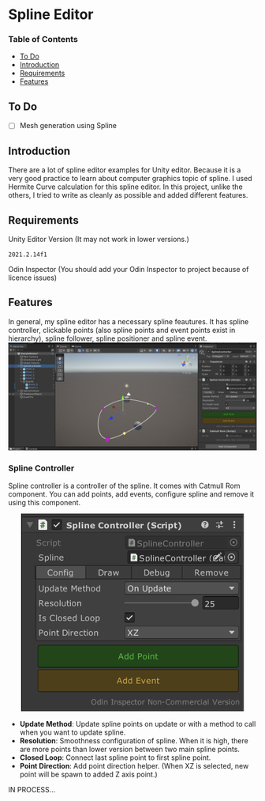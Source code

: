 # Spline Editor

### Table of Contents
- [To Do](#to-do)
- [Introduction](#introduction)
- [Requirements](#requirements)
- [Features](#features)

## To Do
- [ ] Mesh generation using Spline

## Introduction
There are a lot of spline editor examples for Unity editor. Because it is a very good practice to learn about computer graphics topic of spline. I used Hermite Curve calculation for this spline editor. In this project, unlike the others, I tried to write as cleanly as possible and added different features.

## Requirements
Unity Editor Version (It may not work in lower versions.)

    2021.2.14f1
    
Odin Inspector (You should add your Odin Inspector to project because of licence issues)
    
## Features
In general, my spline editor has a necessary spline feautures. It has spline controller, clickable points (also spline points and event points exist in hierarchy), spline follower, spline positioner and spline event.
<img src="screenshots/general_overview.png" weight=60%>

### Spline Controller
Spline controller is a controller of the spline. It comes with Catmull Rom component. You can add points, add events, configure spline and remove it using this component.

<p align="center">
<img src="screenshots/spline_controller_config.png" height=400px>
</p>

- **Update Method**: Update spline points on update or with a method to call when you want to update spline.
- **Resolution**: Smoothness configuration of spline. When it is high, there are more points than lower version between two main spline points.
- **Closed Loop**: Connect last spline point to first spline point.
- **Point Direction**: Add point direction helper. (When XZ is selected, new point will be spawn to added Z axis point.)

IN PROCESS...
